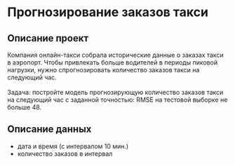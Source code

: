 # Прогнозирование заказов такси
## Описание проект
Компания онлайн-такси собрала исторические данные о заказах такси в аэропорт. Чтобы привлекать больше водителей в периоды пиковой нагрузки, нужно спрогнозировать количество заказов такси на следующий час. <br><br> 
Задача: постройте модель прогнозирующую количество заказов такси на следующий час с заданной точностью: RMSE на тестовой выборке не больше 48.
## Описание данных
- дата и время (с интервалом 10 мин.)
- количество заказов в интервал
